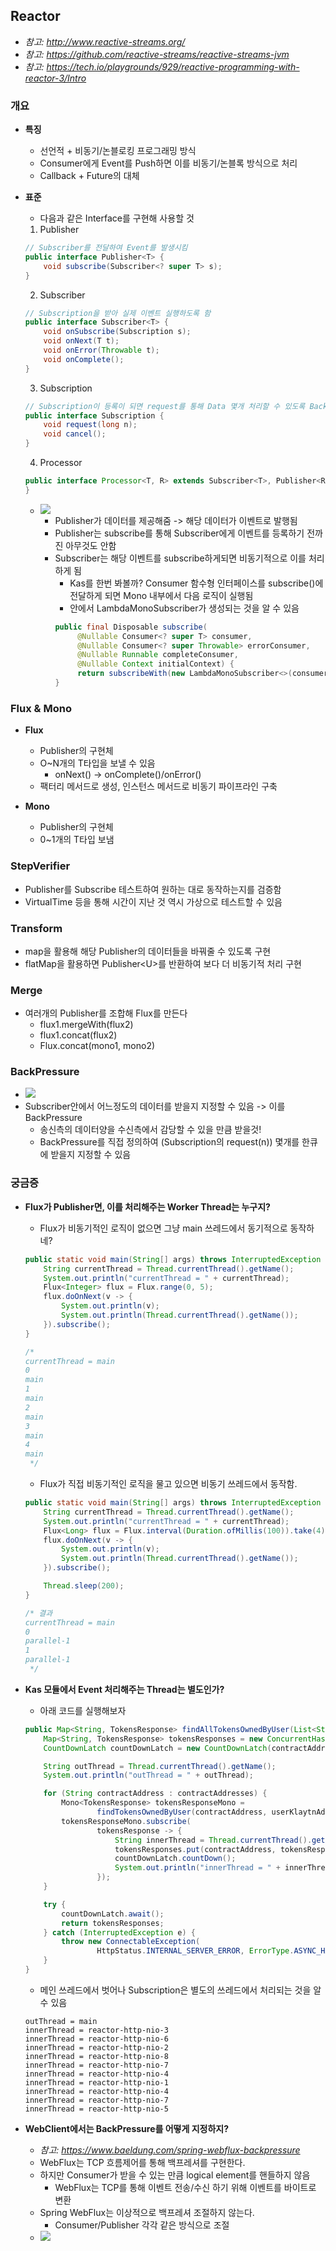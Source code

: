 ## Reactor
- *참고: http://www.reactive-streams.org/*
- *참고: https://github.com/reactive-streams/reactive-streams-jvm*
- *참고: https://tech.io/playgrounds/929/reactive-programming-with-reactor-3/Intro*

### 개요
- **특징**
  - 선언적 + 비동기/논블로킹 프로그래밍 방식
  - Consumer에게 Event를 Push하면 이를 비동기/논블록 방식으로 처리
  - Callback + Future의 대체

- **표준**
  - 다음과 같은 Interface를 구현해 사용할 것
  1. Publisher
    ```java
    // Subscriber를 전달하여 Event를 발생시킴
    public interface Publisher<T> { 
        void subscribe(Subscriber<? super T> s);
    }
    ```
  2. Subscriber
    ```java
    // Subscription을 받아 실제 이벤트 실행하도록 함
    public interface Subscriber<T> {
        void onSubscribe(Subscription s);
        void onNext(T t);
        void onError(Throwable t);
        void onComplete();
    }
    ```
  3. Subscription
    ```java
    // Subscription이 등록이 되면 request를 통해 Data 몇개 처리할 수 있도록 BackPressure 설정
    public interface Subscription {
        void request(long n);
        void cancel();
    }
    ```
  4. Processor 
    ```java
    public interface Processor<T, R> extends Subscriber<T>, Publisher<R> {
    }
    ```
  - ![](../images/2022-10-19-reactor-workflow.png)
    - Publisher가 데이터를 제공해줌 -> 해당 데이터가 이벤트로 발행됨
    - Publisher는 subscribe를 통해 Subscriber에게 이벤트를 등록하기 전까진 아무것도 안함
    - Subscriber는 해당 이벤트를 subscribe하게되면 비동기적으로 이를 처리하게 됨
      - Kas를 한번 봐볼까? Consumer 함수형 인터페이스를 subscribe()에 전달하게 되면 Mono 내부에서 다음 로직이 실행됨
      - 안에서 LambdaMonoSubscriber가 생성되는 것을 알 수 있음
      ```java
      public final Disposable subscribe(
           @Nullable Consumer<? super T> consumer,
           @Nullable Consumer<? super Throwable> errorConsumer,
           @Nullable Runnable completeConsumer,
           @Nullable Context initialContext) {
           return subscribeWith(new LambdaMonoSubscriber<>(consumer, errorConsumer, completeConsumer, null, initialContext));
      }
      ```

### Flux & Mono
- **Flux**
  - Publisher의 구현체
  - O~N개의 T타입을 보낼 수 있음
    - onNext() -> onComplete()/onError()
  - 팩터리 메서드로 생성, 인스턴스 메서드로 비동기 파이프라인 구축

- **Mono**
  - Publisher의 구현체
  - 0~1개의 T타입 보냄

### StepVerifier
- Publisher를 Subscribe 테스트하여 원하는 대로 동작하는지를 검증함
- VirtualTime 등을 통해 시간이 지난 것 역시 가상으로 테스트할 수 있음

### Transform
- map을 활용해 해당 Publisher의 데이터들을 바꿔줄 수 있도록 구현
- flatMap을 활용하면 Publisher<U\>를 반환하여 보다 더 비동기적 처리 구현

### Merge
- 여러개의 Publisher를 조합해 Flux를 만든다
  - flux1.mergeWith(flux2)
  - flux1.concat(flux2)
  - Flux.concat(mono1, mono2)

### BackPressure
- ![](../images/2022-10-19-Reactor-dataflow.jpeg)
- Subscriber안에서 어느정도의 데이터를 받을지 지정할 수 있음 -> 이를 BackPressure
  - 송신측의 데이터양을 수신측에서 감당할 수 있을 만큼 받을것!
  - BackPressure를 직접 정의하여 (Subscription의 request(n)) 몇개를 한큐에 받을지 지정할 수 있음

### 궁금증
- **Flux가 Publisher면, 이를 처리해주는 Worker Thread는 누구지?**
  - Flux가 비동기적인 로직이 없으면 그냥 main 쓰레드에서 동기적으로 동작하네?
  ```java
  public static void main(String[] args) throws InterruptedException {
      String currentThread = Thread.currentThread().getName();
      System.out.println("currentThread = " + currentThread);
      Flux<Integer> flux = Flux.range(0, 5);
      flux.doOnNext(v -> {
          System.out.println(v);
          System.out.println(Thread.currentThread().getName());
      }).subscribe();
  }
  
  /*
  currentThread = main
  0
  main
  1
  main
  2
  main
  3
  main
  4
  main
   */
  ```
  - Flux가 직접 비동기적인 로직을 물고 있으면 비동기 쓰레드에서 동작함. 
  ```java
  public static void main(String[] args) throws InterruptedException {
      String currentThread = Thread.currentThread().getName();
      System.out.println("currentThread = " + currentThread);
      Flux<Long> flux = Flux.interval(Duration.ofMillis(100)).take(4);
      flux.doOnNext(v -> {
          System.out.println(v);
          System.out.println(Thread.currentThread().getName());
      }).subscribe();
  
      Thread.sleep(200);
  }
  
  /* 결과
  currentThread = main
  0
  parallel-1
  1
  parallel-1
   */
  ```

- **Kas 모듈에서 Event 처리해주는 Thread는 별도인가?**
  - 아래 코드를 실행해보자
  ```java
  public Map<String, TokensResponse> findAllTokensOwnedByUser(List<String> contractAddresses, String userKlaytnAddress) {
      Map<String, TokensResponse> tokensResponses = new ConcurrentHashMap<>();
      CountDownLatch countDownLatch = new CountDownLatch(contractAddresses.size());
  
      String outThread = Thread.currentThread().getName();
      System.out.println("outThread = " + outThread);
  
      for (String contractAddress : contractAddresses) {
          Mono<TokensResponse> tokensResponseMono =
                  findTokensOwnedByUser(contractAddress, userKlaytnAddress);
          tokensResponseMono.subscribe(
                  tokensResponse -> {
                      String innerThread = Thread.currentThread().getName();
                      tokensResponses.put(contractAddress, tokensResponse);
                      countDownLatch.countDown();
                      System.out.println("innerThread = " + innerThread);
                  });
      }
  
      try {
          countDownLatch.await();
          return tokensResponses;
      } catch (InterruptedException e) {
          throw new ConnectableException(
                  HttpStatus.INTERNAL_SERVER_ERROR, ErrorType.ASYNC_HANDLING_ERROR);
      }
  }
  ```
  - 메인 쓰레드에서 벗어나 Subscription은 별도의 쓰레드에서 처리되는 것을 알 수 있음
  ```
  outThread = main
  innerThread = reactor-http-nio-3
  innerThread = reactor-http-nio-6
  innerThread = reactor-http-nio-2
  innerThread = reactor-http-nio-8
  innerThread = reactor-http-nio-7
  innerThread = reactor-http-nio-4
  innerThread = reactor-http-nio-1
  innerThread = reactor-http-nio-4
  innerThread = reactor-http-nio-7
  innerThread = reactor-http-nio-5
  ```

- **WebClient에서는 BackPressure를 어떻게 지정하지?**
  - *참고: https://www.baeldung.com/spring-webflux-backpressure*
  - WebFlux는 TCP 흐름제어를 통해 백프레셔를 구현한다. 
  - 하지만 Consumer가 받을 수 있는 만큼 logical element를 핸들하지 않음
    - WebFlux는 TCP를 통해 이벤트 전송/수신 하기 위해 이벤트를 바이트로 변환
  - Spring WebFlux는 이상적으로 백프레셔 조절하지 않는다. 
    - Consumer/Publisher 각각 같은 방식으로 조절
  - ![](../images/2022-10-19-webflux-backpressure.png)
